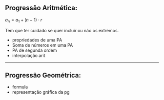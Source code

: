 
## Progressão Aritmética:

$a_n = a_{1}+(n-1)\cdot r$

Tem que ter cuidado se quer incluir ou não os extremos.

- propriedades de uma PA
- Soma de números em uma PA
- PA de segunda ordem
- interpolação arit

---

## Progressão Geométrica:

- formula
- representação gráfica da pg